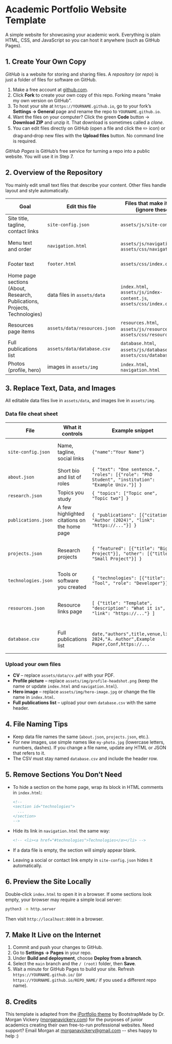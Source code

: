 # Academic Portfolio Website Template

A simple website for showcasing your academic work. Everything is plain HTML, CSS, and JavaScript so you can host it anywhere (such as GitHub Pages).

## 1. Create Your Own Copy

*GitHub* is a website for storing and sharing files. A *repository* (or *repo*) is just a folder of files for  software on GitHub.



1. Make a free account at [github.com](https://github.com/).
2. Click **Fork** to create your own copy of this repo. Forking means "make my own version on GitHub".
3. To host your site at `https://YOURNAME.github.io`, go to your fork’s **Settings → General** page and rename the repo to `YOURNAME.github.io`.
4. Want the files on your computer? Click the green **Code** button → **Download ZIP** and unzip it. That download is sometimes called a *clone*.
5. You can edit files directly on GitHub (open a file and click the ✏️ icon) or drag‑and‑drop new files with the **Upload files** button. No command line is required.

*GitHub Pages* is GitHub’s free service for turning a repo into a public website. You will use it in Step 7.

## 2. Overview of the Repository

You mainly edit small text files that describe your content. Other files handle layout and style automatically.

| Goal | Edit this file | Files that make it work (ignore these) | Where it shows up |
|----|----|----|----|
| Site title, tagline, contact links | `site-config.json` | `assets/js/site-config.js` | every page |
| Menu text and order | `navigation.html` | `assets/js/navigation.js`, `assets/css/navigation.css` | top navigation bar |
| Footer text | `footer.html` | `assets/css/index.css` | bottom of every page |
| Home page sections (About, Research, Publications, Projects, Technologies) | data files in `assets/data` | `index.html`, `assets/js/index-content.js`, `assets/css/index.css` | home page |
| Resources page items | `assets/data/resources.json` | `resources.html`, `assets/js/resources.js`, `assets/css/resources.css` | resources page |
| Full publications list | `assets/data/database.csv` | `database.html`, `assets/js/database.js`, `assets/css/database.css` | publications page |
| Photos (profile, hero) | images in `assets/img` | `index.html`, `navigation.html` | home page & menu |

## 3. Replace Text, Data, and Images

All editable data files live in `assets/data`, and images live in `assets/img`.

### Data file cheat sheet

| File | What it controls | Example snippet | Notes |
|----|----|----|----|
| `site-config.json` | Name, tagline, social links | `{"name":"Your Name"}` | Leave a link blank to hide its icon. |
| `about.json` | Short bio and list of roles | `{ "text": "One sentence.", "roles": [{"role": "PhD Student", "institution": "Example Univ."}] }` |    |
| `research.json` | Topics you study | `{ "topics": ["Topic one", "Topic two"] }` |    |
| `publications.json` | A few highlighted citations on the home page | `{ "publications": [{"citation": "Author (2024)", "link": "https://..."}] }` | Use for a small set of featured works. |
| `projects.json` | Research projects | `{ "featured": [{"title": "Big Project"}], "other": [{"title": "Small Project"}] }` | `featured` shows large cards; `other` shows a simple list. |
| `technologies.json` | Tools or software you created | `{ "technologies": [{"title": "Tool", "role": "Developer"}] }` |    |
| `resources.json` | Resource links page | `[ {"title": "Template", "description": "What it is", "link": "https://..."} ]` | Each item needs `title`, `description`, `link`. |
| `database.csv` | Full publications list | `date,"authors",title,venue,link`<br>`2024,"A. Author",Example Paper,Conf,https://...` | Keep the header exactly as shown. |

### Upload your own files

* **CV** – replace `assets/data/cv.pdf` with your PDF.
* **Profile picture** – replace `assets/img/profile-headshot.png` (keep the name or update `index.html` and `navigation.html`).
* **Hero image** – replace `assets/img/hero-image.jpg` or change the file name in `index.html`.
* **Full publications list** – upload your own `database.csv` with the same header.

## 4. File Naming Tips

* Keep data file names the same (`about.json`, `projects.json`, etc.).
* For new images, use simple names like `my-photo.jpg` (lowercase letters, numbers, dashes). If you change a file name, update any HTML or JSON that refers to it.
* The CSV must stay named `database.csv` and include the header row.

## 5. Remove Sections You Don’t Need

* To hide a section on the home page, wrap its block in HTML comments in `index.html`:

  ```html
  <!--
  <section id="technologies">
    ...
  </section>
  -->
  ```
* Hide its link in `navigation.html` the same way:

  ```html
  <!-- <li><a href="#technologies">Technologies</a></li> -->
  ```
* If a data file is empty, the section will simply appear blank.
* Leaving a social or contact link empty in `site-config.json` hides it automatically.

## 6. Preview the Site Locally

Double‑click `index.html` to open it in a browser. If some sections look empty, your browser may require a simple local server:

```bash
python3 -m http.server
```

Then visit `http://localhost:8000` in a browser.

## 7. Make It Live on the Internet


1. Commit and push your changes to GitHub.
2. Go to **Settings → Pages** in your repo.
3. Under **Build and deployment**, choose **Deploy from a branch**.
4. Select the `main` branch and the `/ (root)` folder, then **Save**.
5. Wait a minute for GitHub Pages to build your site. Refresh `https://YOURNAME.github.io/` (or `https://YOURNAME.github.io/REPO_NAME/` if you used a different repo name).

## 8. Credits

This template is adapted from the [iPortfolio theme](https://bootstrapmade.com/iportfolio-bootstrap-portfolio-websites-template/) by BootstrapMade by Dr. Morgan Vickery ([morganavickery.com]()) for the purposes of junior academics creating their own free-to-run professional websites. Need support? Email Morgan at morganavickery@gmail.com -- shes happy to help :) 